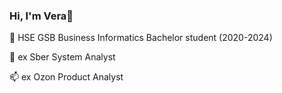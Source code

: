 ### Hi, I'm Vera👋

🔭 HSE GSB Business Informatics Bachelor student (2020-2024)

🌱 ex Sber System Analyst

📫 ex Ozon Product Analyst

<!--
**SunshineVer/SunshineVer** is a ✨ _special_ ✨ repository because its `README.md` (this file) appears on your GitHub profile.

Here are some ideas to get you started:

- 🔭 I’m currently working on ...
- 🌱 I’m currently learning ...
- 👯 I’m looking to collaborate on ...
- 🤔 I’m looking for help with ...
- 💬 Ask me about ...
- 📫 How to reach me: ...
- 😄 Pronouns: ...
- ⚡ Fun fact: ...
-->
